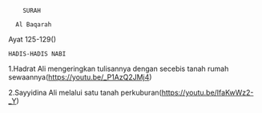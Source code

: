         SURAH
        
      Al Baqarah

Ayat 125-129()

    HADIS-HADIS NABI
   
1.Hadrat Ali mengeringkan tulisannya dengan secebis tanah rumah sewaannya(https://youtu.be/_P1AzQ2JMj4)

2.Sayyidina Ali melalui satu tanah perkuburan(https://youtu.be/IfaKwWz2-_Y)
